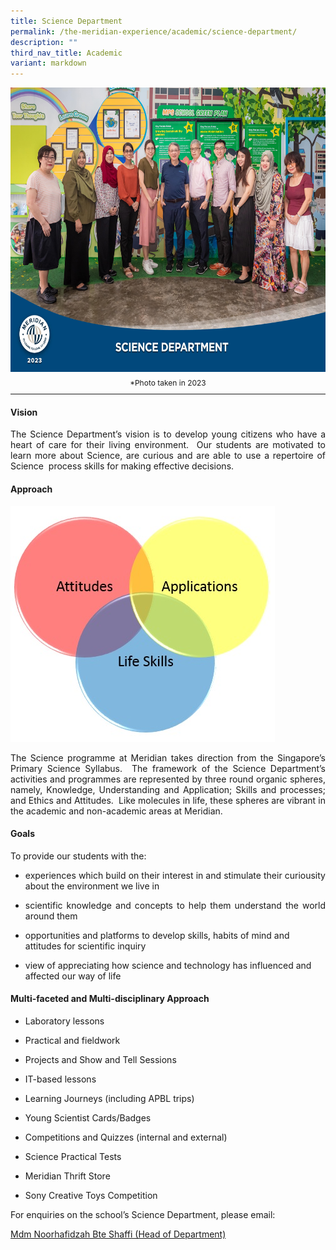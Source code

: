 ```yaml
---
title: Science Department
permalink: /the-meridian-experience/academic/science-department/
description: ""
third_nav_title: Academic
variant: markdown
---
```

<img src="/images/Our%20Staff/2023%20Dept%20Photos/Science__Formal_min.jpg" style="width:650px;height:455px;float:center">

<p style="line-height:0.5em; font-size: 12px; text-align:center;">*Photo taken in 2023</p>
<hr>

#### Vision

<p align="justify">The Science Department’s vision is to develop young citizens who have a heart of care for their living environment.&nbsp; Our students are motivated to learn more about Science, are curious and are able to use a repertoire of Science&nbsp; process skills for making effective decisions.</p>

#### Approach
![](/images/The%20Meridian%20Experience/Science%20Dept/Science_Website-V2.jpg)

<p align="justify">The Science programme at Meridian takes direction from the Singapore’s Primary Science Syllabus.&nbsp; The framework of the Science Department’s activities and programmes are represented by three round organic spheres, namely, Knowledge, Understanding and Application; Skills and processes; and Ethics and Attitudes.&nbsp; Like molecules in life, these spheres are vibrant in the academic and non-academic areas at Meridian.</p>

#### Goals
To provide our students with the:

*   <p align="justify">experiences which build on their interest in and stimulate their curiousity about the environment we live in</p>
    
*  <p align="justify"> scientific knowledge and concepts to help them understand the world around them</p>
    
*   opportunities and platforms to develop skills, habits of mind and attitudes for scientific inquiry  
    
*   view of appreciating how science and technology has influenced and affected our way of life

#### Multi-faceted and Multi-disciplinary Approach
*   Laboratory lessons  
    
*   Practical and fieldwork  
    
*   Projects and Show and Tell Sessions  
    
*   IT-based lessons  
    
*   Learning Journeys (including APBL trips)  
    
*   Young Scientist Cards/Badges  
    
*   Competitions and Quizzes (internal and external)  
    
*   Science Practical Tests  
    
*   Meridian Thrift Store  
    
*   Sony Creative Toys Competition

<p>For enquiries on the school’s Science Department, please email:</p>
<a href="mailto:noorhafidzah_shaffi@moe.edu.sg">Mdm Noorhafidzah Bte Shaffi (Head of Department)</a>